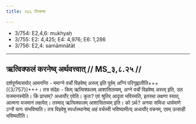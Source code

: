 ```yaml
---
title: २६६ टिप्पण्यः

---
```

- 3/754: E2,4,6: mukhyaḥ
- 3/755: E2: 4,425; E4: 4,976; E6: 1,286
- 3/756: E2,4: samāmnātāt

____________________________________________


## ऋत्विक्फलं करनेष्व् अर्थवत्त्वात् // MS_३,८.२५ //

दर्शपूर्णमासयोर् आमनन्ति - ममाग्ने वर्चो विहवेष्व् अस्त्व् इति पूर्वम् अग्निं परिगृह्णातीति+++({3/757})+++। तत्र संदेहः - किम् ऋत्विक्फलम् आशासितव्यम्, अग्ने वर्चो विहवेष्व् अस्त्व् इति, उत यजमानस्येति। किं प्राप्तम्? अध्वर्योर् एवेति। कुतः? एवं श्रुतिर् आदृता भविस्यति, इतरथा लक्षणा स्यात्, आत्मना यजमानं लक्षयेत्। तस्माद् ऋत्विक्फलम् आशासितव्यम् इति। को ऽर्थः? अनया समिधा धार्यमाणे ऽग्नौ यागः संभविष्यति। तत्र विहवेषु स्पर्धास्थानेष्व् अहं वर्चस्वी भविष्यामीत्य् अध्वर्योर् वचनम्, एवम् उत्साही भविष्यतीति।
